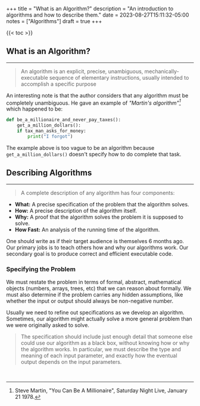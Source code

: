 +++
title = "What is an Algorithm?"
description = "An introduction to algorithms and how to describe them."
date = 2023-08-27T15:11:32-05:00
notes = ["Algorithms"]
draft = true
+++

{{< toc >}}



## What is an Algorithm?
***

> An algorithm is an explicit, precise, unambiguous, mechanically-executable sequence of elementary instructions, usually intended to accomplish a specific purpose

An interesting note is that the author considers that any algorithm must be completely unambiguous. He gave an example of <cite>"Martin's algorithm"[^1]</cite> which happened to be:


[^1]: Steve Martin, "You Can Be A Millionaire", Saturday Night Live, January 21 1978.

```python
def be_a_millionaire_and_never_pay_taxes():
    get_a_million_dollars():
    if tax_man_asks_for_money:
        print("I forgot")
```

The example above is too vague to be an algorithm because `get_a_million_dollars()` doesn't specify how to do complete that task.



## Describing Algorithms
***
> A complete description of any algorithm has four components:
- **What:** A precise specification of the problem that the algorithm solves.
- **How:** A precise description of the algorithm itself.
- **Why:** A proof that the algorithm solves the problem it is supposed to solve.
- **How Fast:** An analysis of the running time of the algorithm.

One should write as if their target audience is themselves 6 months ago. Our primary jobs is to teach others how and why our algorithms work. Our secondary goal is to produce correct and efficient executable code.

### Specifying the Problem
We must restate the problem in terms of formal, abstract, mathematical objects (numbers, arrays, trees, etc) that we can reason about formally. We must also determine if the problem carries any hidden assumptions, like whether the input or output should always be non-negative number. 

Usually we need to refine out specifications as we develop an algorithm. Sometimes, our algorithm might actually solve a more general problem than we were originally asked to solve.

> The specification should include just enough detail that someone else could use our algorithm as a black box, without knowing how or why the algorithm works. In particular, we must describe the type and meaning of each input parameter, and exactly how the eventual output depends on the input parameters.



<br>
